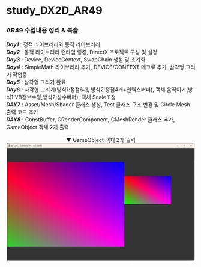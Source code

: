 # study_DX2D_AR49
### AR49 수업내용 정리 &amp; 복습

**_Day1_** : 정적 라이브러리와 동적 라이브러리<br>
**_Day2_** : 동적 라이브러리 런타임 링킹, DirectX 프로젝트 구성 및 설정<br>
**_Day3_** : Device, DeviceContext, SwapChain 생성 및 초기화<br>
**_Day4_** : SimpleMath 라이브러리 추가, DEVICE/CONTEXT 메크로 추가, 삼각형 그리기 작업중<br>
**_Day5_** : 삼각형 그리기 완료<br>
**_Day6_** : 사각형 그리기(방식1:정점6개, 방식2:정점4개+인덱스버퍼), 객체 움직이기(방식1:VB정보수정,방식2:상수버퍼), 객체 Scale조정<br>
**_DAY7_** : Asset/Mesh/Shader 클래스 생성, Test 클래스 구조 변경 및 Circle Mesh 출력 코드 추가<br>
**_DAY8_** : ConstBuffer, CRenderComponent, CMeshRender 클래스 추가, GameObject 객체 2개 출력<br>
<center>▼ GameObject 객체 2개 출력<br>
<img src="README_img/day8.png" width=500></center>